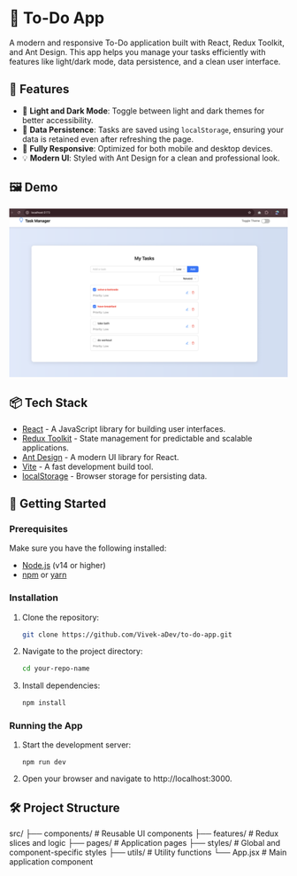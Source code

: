 # 📝 To-Do App

A modern and responsive To-Do application built with React, Redux Toolkit, and Ant Design. This app helps you manage your tasks efficiently with features like light/dark mode, data persistence, and a clean user interface.

## 🌟 Features

- 🎨 **Light and Dark Mode**: Toggle between light and dark themes for better accessibility.
- 💾 **Data Persistence**: Tasks are saved using `localStorage`, ensuring your data is retained even after refreshing the page.
- 📱 **Fully Responsive**: Optimized for both mobile and desktop devices.
- 💡 **Modern UI**: Styled with Ant Design for a clean and professional look.

## 🖼️ Demo

![App Screenshot](image.png)

## 📦 Tech Stack

- [React](https://reactjs.org/) - A JavaScript library for building user interfaces.
- [Redux Toolkit](https://redux-toolkit.js.org/) - State management for predictable and scalable applications.
- [Ant Design](https://ant.design/) - A modern UI library for React.
- [Vite](https://vitejs.dev/) - A fast development build tool.
- [localStorage](https://developer.mozilla.org/en-US/docs/Web/API/Window/localStorage) - Browser storage for persisting data.

## 🚀 Getting Started

### Prerequisites

Make sure you have the following installed:
- [Node.js](https://nodejs.org/) (v14 or higher)
- [npm](https://www.npmjs.com/) or [yarn](https://yarnpkg.com/)

### Installation

1. Clone the repository:
   ```bash
   git clone https://github.com/Vivek-aDev/to-do-app.git

2. Navigate to the project directory:
   ```bash
   cd your-repo-name

3. Install dependencies:
    ```bash
    npm install

### Running the App

1. Start the development server:
   ``` 
   npm run dev
2. Open your browser and navigate to http://localhost:3000.


## 🛠️ Project Structure
src/
├── components/    # Reusable UI components
├── features/      # Redux slices and logic
├── pages/         # Application pages
├── styles/        # Global and component-specific styles
├── utils/         # Utility functions
└── App.jsx        # Main application component